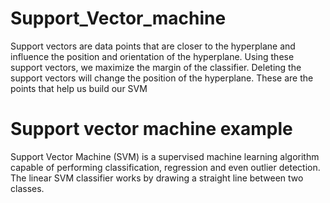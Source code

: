 # Support_Vector_machine

Support vectors are data points that are closer to the hyperplane and influence the position and orientation of the hyperplane. Using these support vectors, we maximize the margin of the classifier. Deleting the support vectors will change the position of the hyperplane. These are the points that help us build our SVM


# Support vector machine example

Support Vector Machine (SVM) is a supervised machine learning algorithm capable of performing classification, regression and even outlier detection. The linear SVM classifier works by drawing a straight line between two classes.




